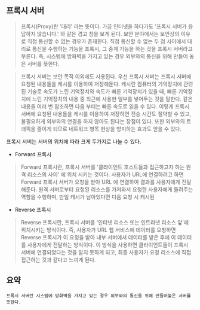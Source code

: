 프록시 서버
---------

> 프록시(Proxy)란 '대리' 라는 뜻이다. 가끔 인터넷을 하다가도 '프록시 서버가 응답하지 않습니다.' 와 같은 경고 창을 보게 된다.
보안 분야에서는 보안상의 이유로 직접 통신할 수 없는 경우가 존재한다. 직접 통신할 수 없는 두 점 사이에서 대리로 통신을 수행하는 기능을 프록시, 그 중계 기능을 하는 것을 프록시 서버라고 부른다. 즉, 시스템에 방화벽을 가지고 있는 경우 외부와의 통신을 위해 만들어 놓은 서버를 뜻한다.


> 프록시 서버는 보안 목적 이외에도 사용된다. 우선 프록시 서버는 프록시 서버에 요청된 내용들을 캐시를 이용하여 저장해둔다. 캐시란 컴퓨터의 기억장치에 관련된 기술로 속도가 느린 기억장치와 속도가 빠른 기억장치가 있을 때, 빠른 기억장치에 느린 기억장치의 내용 중 최근에 사용한 일부를 넣어두는 것을 말한다. 같은 내용을 여러 번 참조하면 다음 부터는 빠른 속도로 읽을 수 있다. 이렇게 프록시 서버에 요청된 내용들을 캐시를 이용하여 저장하면 전송 시간도 절약할 수 있고, 불필요하게 외부와의 연결을 하지 않아도 된다는 장점이 있다. 또한 외부와의 트래픽을 줄이게 되므로 네트워크 병목 현상을 방지하는 효과도 얻을 수 있다.

프록시 서버는 서버의 위치에 따라 크게 두가지로 나눌 수 있다.

* Forward 프록시

> Forward 프록시란, 프록시 서버를 '클라이언트 호스트들과 접근하고자 하는 원격 리소스의 사이' 에 위치 시키는 것이다. 사용자가 URL에 연결하려고 하면 Forward 프록시 서버가 요청을 받아 URL 에 연결하여 결과를 사용자에게 전달해준다. 원격 서버로부터 요청된 리소스를 가져와서 요청한 사용자에게 돌려주는 역할을 수행하며, 만일 캐시가 남아있다면 다음 요청 시 캐시된 

* Reverse 프록시

> Reverse 프록시란, 프록시 서버를 '인터넷 리소스 또는 인트라넷 리소스 앞'에 위치시키는 방식이다. 즉, 사용자가 URL 웹 서비스에 데이터를 요청하면 Reverse 프록시가 이 요청을 받아 내부 서버에서 데이터를 받은 후에 이 데이터를 사용자에게 전달하는 방식이다. 이 방식을 사용하면 클라이언트들이 프록시 서버에 연결되었다는 것을 알지 못하게 되고, 최종 사용자가 요청 리소스에 직접 접근하는 것과 같다고 느끼게 된다.


요약
-----
```
프록시 서버란 시스템에 방화벽을 가지고 있는 경우 외부와의 통신을 위해 만들어놓은 서버를 뜻한다.
```


